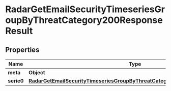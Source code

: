 

# RadarGetEmailSecurityTimeseriesGroupByThreatCategory200ResponseResult


## Properties

| Name | Type | Description | Notes |
|------------ | ------------- | ------------- | -------------|
|**meta** | **Object** |  |  |
|**serie0** | [**RadarGetEmailSecurityTimeseriesGroupByThreatCategory200ResponseResultSerie0**](RadarGetEmailSecurityTimeseriesGroupByThreatCategory200ResponseResultSerie0.md) |  |  |



